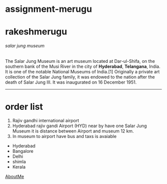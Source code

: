 # assignment-merugu
# rakeshmerugu
###### salar jung museum
The Salar Jung Museum is an art museum located at Dar-ul-Shifa, on the southern bank of the Musi River in the city of **Hyderabad**, **Telangana**, India. It is one of the notable National Museums of India.[1] Originally a private art collection of the Salar Jung family, it was endowed to the nation after the death of Salar Jung III. It was inaugurated on 16 December 1951.

*** 
# order list 
1. Rajiv gandhi international airport
2. Hyderabad rajiv gandi Airport (HYD) near by have one Salar Jung Museum it is distance between Airport and museum 12 km.
3. In museum to airport have bus and taxs is avaiable

*  Hyderabad 
*  Bangalore
*  Delhi
*  shimla
*  Kerala
 
 [AboutMe](AboutMe.md)